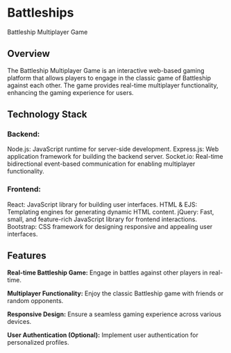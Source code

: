 # Battleships
Battleship Multiplayer Game

## Overview
The Battleship Multiplayer Game is an interactive web-based gaming platform that allows players to engage in the classic game of Battleship against each other. The game provides real-time multiplayer functionality, enhancing the gaming experience for users.

## Technology Stack

### Backend:

Node.js: JavaScript runtime for server-side development.
Express.js: Web application framework for building the backend server.
Socket.io: Real-time bidirectional event-based communication for enabling multiplayer functionality.

### Frontend:

React: JavaScript library for building user interfaces.
HTML & EJS: Templating engines for generating dynamic HTML content.
jQuery: Fast, small, and feature-rich JavaScript library for frontend interactions.
Bootstrap: CSS framework for designing responsive and appealing user interfaces.

## Features

**Real-time Battleship Game:**
Engage in battles against other players in real-time.

**Multiplayer Functionality:**
Enjoy the classic Battleship game with friends or random opponents.

**Responsive Design:**
Ensure a seamless gaming experience across various devices.

**User Authentication (Optional):**
Implement user authentication for personalized profiles.
